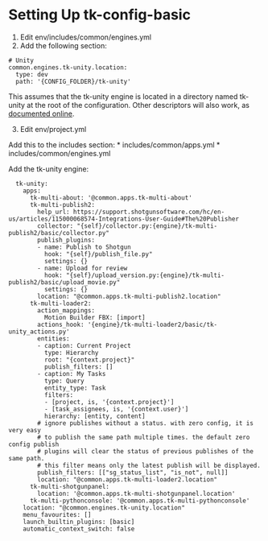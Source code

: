 # Setting Up tk-config-basic

1. Edit env/includes/common/engines.yml
2. Add the following section:
```
# Unity
common.engines.tk-unity.location:
  type: dev
  path: '{CONFIG_FOLDER}/tk-unity'
```
    
This assumes that the tk-unity engine is located in a directory named tk-unity at the root of the configuration. Other descriptors will also work, as [documented online](https://developer.shotgunsoftware.com/tk-core/descriptor.html).

3. Edit env/project.yml


Add this to the includes section:
    * includes/common/apps.yml
    * includes/common/engines.yml

    
Add the tk-unity engine:
```
  tk-unity: 
    apps:
      tk-multi-about: '@common.apps.tk-multi-about'
      tk-multi-publish2: 
        help_url: https://support.shotgunsoftware.com/hc/en-us/articles/115000068574-Integrations-User-Guide#The%20Publisher
        collector: "{self}/collector.py:{engine}/tk-multi-publish2/basic/collector.py"
        publish_plugins:
        - name: Publish to Shotgun
          hook: "{self}/publish_file.py"
          settings: {}
        - name: Upload for review
          hook: "{self}/upload_version.py:{engine}/tk-multi-publish2/basic/upload_movie.py"
          settings: {}
        location: "@common.apps.tk-multi-publish2.location"
      tk-multi-loader2: 
        action_mappings:
          Motion Builder FBX: [import]
        actions_hook: '{engine}/tk-multi-loader2/basic/tk-unity_actions.py'
        entities:
        - caption: Current Project
          type: Hierarchy
          root: "{context.project}"
          publish_filters: []
        - caption: My Tasks
          type: Query
          entity_type: Task
          filters:
          - [project, is, '{context.project}']
          - [task_assignees, is, '{context.user}']
          hierarchy: [entity, content]
        # ignore publishes without a status. with zero config, it is very easy
        # to publish the same path multiple times. the default zero config publish
        # plugins will clear the status of previous publishes of the same path.
        # this filter means only the latest publish will be displayed.
        publish_filters: [["sg_status_list", "is_not", null]]
        location: "@common.apps.tk-multi-loader2.location"
      tk-multi-shotgunpanel:
        location: '@common.apps.tk-multi-shotgunpanel.location'
      tk-multi-pythonconsole: '@common.apps.tk-multi-pythonconsole'
    location: "@common.engines.tk-unity.location"
    menu_favourites: []
    launch_builtin_plugins: [basic]
    automatic_context_switch: false
```